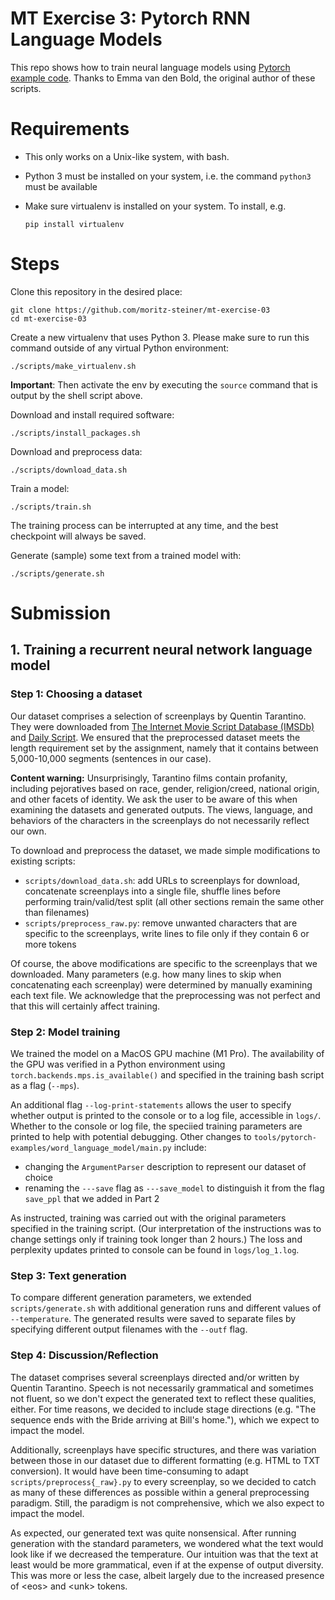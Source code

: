 # MT Exercise 3: Pytorch RNN Language Models

This repo shows how to train neural language models using [Pytorch example code](https://github.com/pytorch/examples/tree/master/word_language_model). Thanks to Emma van den Bold, the original author of these scripts. 

# Requirements

- This only works on a Unix-like system, with bash.
- Python 3 must be installed on your system, i.e. the command `python3` must be available
- Make sure virtualenv is installed on your system. To install, e.g.

    `pip install virtualenv`

# Steps

Clone this repository in the desired place:

    git clone https://github.com/moritz-steiner/mt-exercise-03
    cd mt-exercise-03

Create a new virtualenv that uses Python 3. Please make sure to run this command outside of any virtual Python environment:

    ./scripts/make_virtualenv.sh

**Important**: Then activate the env by executing the `source` command that is output by the shell script above.

Download and install required software:

    ./scripts/install_packages.sh

Download and preprocess data:

    ./scripts/download_data.sh

Train a model:

    ./scripts/train.sh

The training process can be interrupted at any time, and the best checkpoint will always be saved.

Generate (sample) some text from a trained model with:

    ./scripts/generate.sh

# Submission

## 1. Training a recurrent neural network language model
### Step 1: Choosing a dataset
Our dataset comprises a selection of screenplays by Quentin Tarantino. They were downloaded from <a href="https://imsdb.com">The Internet Movie Script Database (IMSDb)</a> and <a href="https://www.dailyscript.com" target="_blank">Daily Script</a>. We ensured that the preprocessed dataset meets the length requirement set by the assignment, namely that it contains between 5,000-10,000 segments (sentences in our case).<br>

**Content warning:** Unsurprisingly, Tarantino films contain profanity, including pejoratives based on race, gender, religion/creed, national origin, and other facets of identity. We ask the user to be aware of this when examining the datasets and generated outputs. The views, language, and behaviors of the characters in the screenplays do not necessarily reflect our own.<br>

To download and preprocess the dataset, we made simple modifications to existing scripts:
* ```scripts/download_data.sh```: add URLs to screenplays for download, concatenate screenplays into a single file, shuffle lines before performing train/valid/test split (all other sections remain the same other than filenames)
* ```scripts/preprocess_raw.py```: remove unwanted characters that are specific to the screenplays, write lines to file only if they contain 6 or more tokens

Of course, the above modifications are specific to the screenplays that we downloaded. Many parameters (e.g. how many lines to skip when concatenating each screenplay) were determined by manually examining each text file. We acknowledge that the preprocessing was not perfect and that this will certainly affect training.

### Step 2: Model training
We trained the model on a MacOS GPU machine (M1 Pro). The availability of the GPU was verified in a Python environment using ```torch.backends.mps.is_available()``` and specified in the training bash script as a flag (```--mps```).<br>

An additional flag ```--log-print-statements``` allows the user to specify whether output is printed to the console or to a log file, accessible in ```logs/```. Whether to the console or log file, the speciied training parameters are printed to help with potential debugging. Other changes to ```tools/pytorch-examples/word_language_model/main.py``` include:
* changing the ```ArgumentParser``` description to represent our dataset of choice
* renaming the ```---save``` flag as ```---save_model``` to distinguish it from the flag ```save_ppl``` that we added in Part 2<br>

As instructed, training was carried out with the original parameters specified in the training script. (Our interpretation of the instructions was to change settings only if training took longer than 2 hours.) The loss and perplexity updates printed to console can be found in ```logs/log_1.log```.

### Step 3: Text generation
To compare different generation parameters, we extended ```scripts/generate.sh``` with additional generation runs and different values of ```--temperature```. The generated results were saved to separate files by specifying different output filenames with the ```--outf``` flag.<br>

### Step 4: Discussion/Reflection
The dataset comprises several screenplays directed and/or written by Quentin Tarantino. Speech is not necessarily grammatical and sometimes not fluent, so we don't expect the generated text to reflect these qualities, either. For time reasons, we decided to include stage directions (e.g. "The sequence ends with the Bride arriving at Bill's home."), which we expect to impact the model.<br>

Additionally, screenplays have specific structures, and there was variation between those in our dataset due to different formatting (e.g. HTML to TXT conversion). It would have been time-consuming to adapt ```scripts/preprocess{_raw}.py``` to every screenplay, so we decided to catch as many of these differences as possible within a general preprocessing paradigm. Still, the paradigm is not comprehensive, which we also expect to impact the model.<br>

As expected, our generated text was quite nonsensical. After running generation with the standard parameters, we wondered what the text would look like if we decreased the temperature. Our intuition was that the text at least would be more grammatical, even if at the expense of output diversity. This was more or less the case, albeit largely due to the increased presence of \<eos\> and \<unk\> tokens.